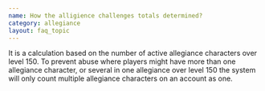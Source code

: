 ```yaml
---
name: How the alligience challenges totals determined?
category: allegiance
layout: faq_topic
---
```

It is a calculation based on the number of active allegiance characters over level 150. To prevent abuse where players might have more than one allegiance character, or several in one allegiance over level 150 the system will only count multiple allegiance characters on an account as one.